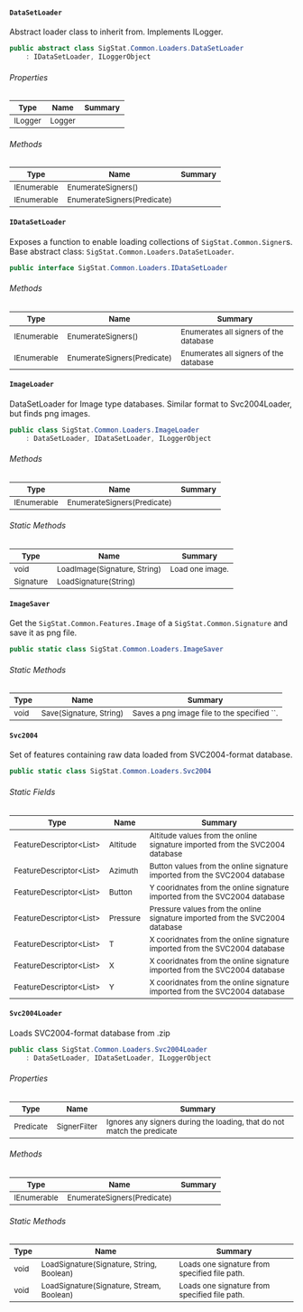 #### `DataSetLoader`

Abstract loader class to inherit from. Implements ILogger.
```csharp
public abstract class SigStat.Common.Loaders.DataSetLoader
    : IDataSetLoader, ILoggerObject

```

###### Properties

| <sub>Type</sub> | <sub>Name</sub> | <sub>Summary</sub> | 
| --- | --- | --- | 
| <sub>ILogger</sub> | <sub>Logger</sub> | <sub></sub> | 


###### Methods

| <sub>Type</sub> | <sub>Name</sub> | <sub>Summary</sub> | 
| --- | --- | --- | 
| <sub>IEnumerable<Signer></sub> | <sub>EnumerateSigners()</sub> | <sub></sub> | 
| <sub>IEnumerable<Signer></sub> | <sub>EnumerateSigners(Predicate<Signer>)</sub> | <sub></sub> | 


#### `IDataSetLoader`

Exposes a function to enable loading collections of `SigStat.Common.Signer`s.  Base abstract class: `SigStat.Common.Loaders.DataSetLoader`.
```csharp
public interface SigStat.Common.Loaders.IDataSetLoader

```

###### Methods

| <sub>Type</sub> | <sub>Name</sub> | <sub>Summary</sub> | 
| --- | --- | --- | 
| <sub>IEnumerable<Signer></sub> | <sub>EnumerateSigners()</sub> | <sub>Enumerates all signers of the database</sub> | 
| <sub>IEnumerable<Signer></sub> | <sub>EnumerateSigners(Predicate<Signer>)</sub> | <sub>Enumerates all signers of the database</sub> | 


#### `ImageLoader`

DataSetLoader for Image type databases.  Similar format to Svc2004Loader, but finds png images.
```csharp
public class SigStat.Common.Loaders.ImageLoader
    : DataSetLoader, IDataSetLoader, ILoggerObject

```

###### Methods

| <sub>Type</sub> | <sub>Name</sub> | <sub>Summary</sub> | 
| --- | --- | --- | 
| <sub>IEnumerable<Signer></sub> | <sub>EnumerateSigners(Predicate<Signer>)</sub> | <sub></sub> | 


###### Static Methods

| <sub>Type</sub> | <sub>Name</sub> | <sub>Summary</sub> | 
| --- | --- | --- | 
| <sub>void</sub> | <sub>LoadImage(Signature, String)</sub> | <sub>Load one image.</sub> | 
| <sub>Signature</sub> | <sub>LoadSignature(String)</sub> | <sub></sub> | 


#### `ImageSaver`

Get the `SigStat.Common.Features.Image` of a `SigStat.Common.Signature` and save it as png file.
```csharp
public static class SigStat.Common.Loaders.ImageSaver

```

###### Static Methods

| <sub>Type</sub> | <sub>Name</sub> | <sub>Summary</sub> | 
| --- | --- | --- | 
| <sub>void</sub> | <sub>Save(Signature, String)</sub> | <sub>Saves a png image file to the specified ``.</sub> | 


#### `Svc2004`

Set of features containing raw data loaded from SVC2004-format database.
```csharp
public static class SigStat.Common.Loaders.Svc2004

```

###### Static Fields

| <sub>Type</sub> | <sub>Name</sub> | <sub>Summary</sub> | 
| --- | --- | --- | 
| <sub>FeatureDescriptor<List<Int32>></sub> | <sub>Altitude</sub> | <sub>Altitude values from the online signature imported from the SVC2004 database</sub> | 
| <sub>FeatureDescriptor<List<Int32>></sub> | <sub>Azimuth</sub> | <sub>Button values from the online signature imported from the SVC2004 database</sub> | 
| <sub>FeatureDescriptor<List<Int32>></sub> | <sub>Button</sub> | <sub>Y cooridnates from the online signature imported from the SVC2004 database</sub> | 
| <sub>FeatureDescriptor<List<Int32>></sub> | <sub>Pressure</sub> | <sub>Pressure values from the online signature imported from the SVC2004 database</sub> | 
| <sub>FeatureDescriptor<List<Int32>></sub> | <sub>T</sub> | <sub>X cooridnates from the online signature imported from the SVC2004 database</sub> | 
| <sub>FeatureDescriptor<List<Int32>></sub> | <sub>X</sub> | <sub>X cooridnates from the online signature imported from the SVC2004 database</sub> | 
| <sub>FeatureDescriptor<List<Int32>></sub> | <sub>Y</sub> | <sub>X cooridnates from the online signature imported from the SVC2004 database</sub> | 


#### `Svc2004Loader`

Loads SVC2004-format database from .zip
```csharp
public class SigStat.Common.Loaders.Svc2004Loader
    : DataSetLoader, IDataSetLoader, ILoggerObject

```

###### Properties

| <sub>Type</sub> | <sub>Name</sub> | <sub>Summary</sub> | 
| --- | --- | --- | 
| <sub>Predicate<Signer></sub> | <sub>SignerFilter</sub> | <sub>Ignores any signers during the loading, that do not match the predicate</sub> | 


###### Methods

| <sub>Type</sub> | <sub>Name</sub> | <sub>Summary</sub> | 
| --- | --- | --- | 
| <sub>IEnumerable<Signer></sub> | <sub>EnumerateSigners(Predicate<Signer>)</sub> | <sub></sub> | 


###### Static Methods

| <sub>Type</sub> | <sub>Name</sub> | <sub>Summary</sub> | 
| --- | --- | --- | 
| <sub>void</sub> | <sub>LoadSignature(Signature, String, Boolean)</sub> | <sub>Loads one signature from specified file path.</sub> | 
| <sub>void</sub> | <sub>LoadSignature(Signature, Stream, Boolean)</sub> | <sub>Loads one signature from specified file path.</sub> | 



